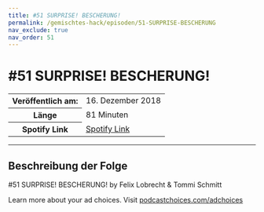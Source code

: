 ```yaml
---
title: #51 SURPRISE! BESCHERUNG!
permalink: /gemischtes-hack/episoden/51-SURPRISE-BESCHERUNG
nav_exclude: true
nav_order: 51
---
```


# #51 SURPRISE! BESCHERUNG!
<table class="resp-table dcf-table dcf-table-responsive dcf-table-bordered dcf-table-striped dcf-w-100%">
                    <tbody>
                        <tr>
                            <th scope="row">Veröffentlich am:</th>
                            <td data-label="Veröffentlich am:">16. Dezember 2018</td>
                        </tr>
                        <tr>
                            <th scope="row">Länge </th>
                            <td data-label="Länge ">81 Minuten</td>
                        </tr><tr>
                                <th scope="row">Spotify Link</th>
                                <td data-label="Spotify Link"><a href="https://open.spotify.com/episode/0FnbzZcV1VDFpgHrg8zqRi">Spotify Link</a></td>
                            </tr></tbody>
                </table>

***

## Beschreibung der Folge

<div>
<p>#51 SURPRISE! BESCHERUNG! by Felix Lobrecht &amp; Tommi Schmitt</p><p> </p><p>Learn more about your ad choices. Visit <a href="https://podcastchoices.com/adchoices">podcastchoices.com/adchoices</a></p>  
</div>

